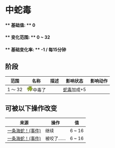 # 中蛇毒  
#### ** 基础值: ** 0   
#### ** 变化范围: ** 0 ~ 32  
#### ** 基础变化率: ** -1 / 每15分钟  
## 阶段  
范围  |  名称  |  描述  |  影响状态  |  影响动作  
----  |  ----  |  ----  |  ----  |  ----  
1 ～ 32  |  <img decoding="async" src="Sprite/CobraSpat.png" href="a.md" style="max-width:20px;max-height:20px;">中毒了  |    |  [蛇毒](VenomKrait.md)加成+5  |    
## 可被以下操作改变  
来源  |  操作  |  值  
----  |  ----  |  ----  
[一条海蛇！(事件)](Event_SeaKraitStep.md)  |  继续  |  6 ~ 16  
[一条海蛇！(事件)](Event_SeaKraitSwim.md)  |  被咬了……  |  6 ~ 16  
